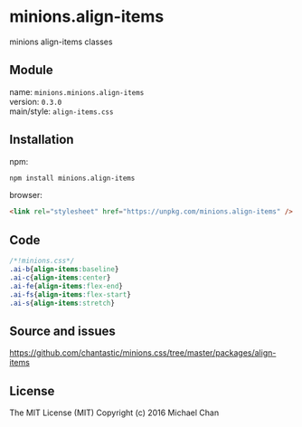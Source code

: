 # minions.align-items
minions align-items classes

## Module
name: `minions.minions.align-items`  
version: `0.3.0`  
main/style: `align-items.css`  

## Installation
npm:
```bash
npm install minions.align-items
```

browser:
```html
<link rel="stylesheet" href="https://unpkg.com/minions.align-items" />
```

## Code
```css
/*!minions.css*/
.ai-b{align-items:baseline}
.ai-c{align-items:center}
.ai-fe{align-items:flex-end}
.ai-fs{align-items:flex-start}
.ai-s{align-items:stretch}

```

## Source and issues

https://github.com/chantastic/minions.css/tree/master/packages/align-items

## License

The MIT License (MIT)
Copyright (c) 2016 Michael Chan